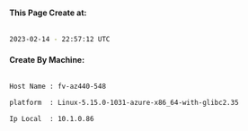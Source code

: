 
   
#### This Page Create at:

```bash

2023-02-14 - 22:57:12 UTC

```

#### Create By Machine:

```bash

Host Name : fv-az440-548

platform  : Linux-5.15.0-1031-azure-x86_64-with-glibc2.35

Ip Local  : 10.1.0.86

```

